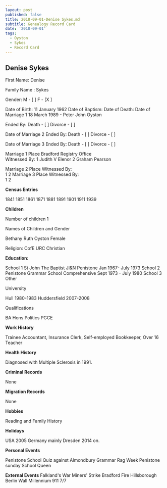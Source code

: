 ```yaml
---
layout: post
published: false
title: 2018-09-01-Denise Sykes.md
subtitle: Genealogy Record Card
date: '2018-09-01'
tags:
  - Oyston
  - Sykes
  - Record Card
---
```

## Denise Sykes


First Name: Denise

Family Name :  Sykes            

Gender: M - [ ]  F - [X ]

Date of Birth: 11 January 1962
Date of Baptism:
Date of Death: 
Date of Marriage 1 18 March 1989 - Peter John Oyston

Ended By:	Death - [ ]
            Divorce - [ ]  
							
Date of Marriage 2
Ended By:	Death - [ ]
            Divorce - [ ]  
												
Date of Marriage 3
Ended By:	Death - [ ]
            Divorce - [ ]  


Marriage 1 	Place Bradford Registry Office						
Witnessed By:
1  Judith V Elenor 2 Graham Pearson
												 	  
Marriage 2	Place						Witnessed By:  
1
												 	   2
Marriage 3	Place						Witnessed By:  
1
												 	   2

**Census Entries**

1841 1851 1861 1871 1881 1891 1901 1911 1939

**Children**

Number of children 1

Names of Children and Gender

Bethany Ruth Oyston Female

Religion: CofE URC Christian

**Education:**

School 1 St John The Baptist JI&N Penistone Jan 1967- July 1973
School 2 Penistone Grammar School Comprehensive Sept 1973 - July 1980
School 3
Other

University

Hull 1980-1983
Huddersfield 2007-2008

Qualifications

BA Hons Politics
PGCE

**Work History**

Trainee Accountant, Insurance Clerk, Self-employed Bookkeeper, Over 16 Teacher

**Health History**

Diagnosed with Multiple Sclerosis in 1991.

**Criminal Records**

None

**Migration Records**

None

**Hobbies**

Reading and Family History

**Holidays**

USA 2005
Germany mainly Dresden 2014 on.

**Personal Events**

Penistone School Quiz against Almondbury Grammar
Rag Week
Penistone sunday School Queen

**External Events**
Falkland's War
Miners' Strike
Bradford Fire
Hillsborough
Berlin Wall
Millennium
911
7/7

